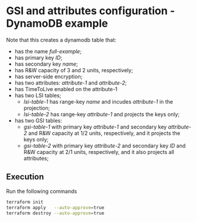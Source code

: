 # GSI and attributes configuration - DynamoDB example

Note that this creates a dynamodb table that:

* has the name *full-example*;
* has primary key *ID*;
* has secondary key *name*;
* has R&W capacity of 3 and 2 units, respectively;
* has server-side encryption;
* has two attributes: *attribute-1* and *attribute-2*;
* has TimeToLive enabled on the attribute-1
* has two LSI tables;
    * *lsi-table-1* has range-key *name* and incudes *attribute-1* in the projection;
    * *lsi-table-2* has range-key *attribute-1* and projects the keys only;
* has two GSI tables:
    * *gsi-table-1* with primary key *attribute-1* and secondary key *attribute-2* and R&W capacity at 1/2 units, respectively, and it projects the keys only;
    * *gsi-table-2* with primary key *attribute-2* and secondary key *ID* and R&W capacity at 2/1 units, respectively, and it also projects all attributes;


## Execution

Run the following commands

```bash
terraform init
terraform apply   --auto-approve=true
terraform destroy --auto-approve=true
```